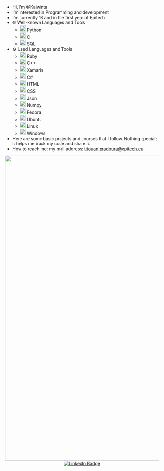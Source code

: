 -  Hi, I’m @Kaiwinta
-  I’m interested in Programming and development
-  I’m currently 18 and in the first year of Epitech
-  🌐 Well-known Languages and Tools
   -  <img src="https://img.shields.io/badge/Python-FFD43B?style=for-the-badge&logo=python&logoColor=blue" alt="Python" height="20"/> Python
   -  <img src="https://img.shields.io/badge/C-00599C?style=for-the-badge&logo=c&logoColor=white" alt="C" height="20"/> C
   -  <img src="https://img.shields.io/badge/SQLite-07405E?style=for-the-badge&logo=sqlite&logoColor=white" alt="SQL" height="20"/> SQL
-  ⚙️ Used Languages and Tools
   -  <img src="https://img.shields.io/badge/Ruby-CC342D?style=for-the-badge&logo=ruby&logoColor=white" alt="C++" height="20"/> Ruby
   -  <img src="https://img.shields.io/badge/C%2B%2B-00599C?style=for-the-badge&logo=c%2B%2B&logoColor=white" alt="C++" height="20"/> C++
   -  <img src="https://img.shields.io/badge/Xamarin-3498DB?style=for-the-badge&logo=xamarin&logoColor=white" alt="Xamarin" height="20"/> Xamarin
   -  <img src="https://img.shields.io/badge/C%23-239120?style=for-the-badge&logo=csharp&logoColor=white" alt="C#" height="20"/> C#
   -  <img src="https://img.shields.io/badge/HTML5-E34F26?style=for-the-badge&logo=html5&logoColor=white" alt="HTML" height="20"/> HTML
   -  <img src="https://img.shields.io/badge/CSS3-1572B6?style=for-the-badge&logo=css3&logoColor=white" alt="CSS" height="20"/> CSS
   -  <img src="https://img.shields.io/badge/json-5E5C5C?style=for-the-badge&logo=json&logoColor=white" alt="Json" height="20"/> Json
   -  <img src="https://img.shields.io/badge/Numpy-777BB4?style=for-the-badge&logo=numpy&logoColor=white" alt="numpy" height="20"/> Numpy
   -  <img src="https://img.shields.io/badge/Fedora-294172?style=for-the-badge&logo=fedora&logoColor=white" alt="fedora" height="20"/> Fedora
   -  <img src="https://img.shields.io/badge/Ubuntu-E95420?style=for-the-badge&logo=ubuntu&logoColor=white" alt="ubuntu" height="20"/> Ubuntu
   -  <img src="https://img.shields.io/badge/Linux-FCC624?style=for-the-badge&logo=linux&logoColor=black" alt="Linux" height="20"/> Linux
   -  <img src="https://img.shields.io/badge/Windows-0078D6?style=for-the-badge&logo=windows&logoColor=white" alt="Windows" height="20"/> Windows
-  Here are some basic projects and courses that I follow. Nothing special; it helps me track my code and share it.
-  How to reach me: my mail address: titouan.pradoura@epitech.eu



<div id="visual" align="center">
  <div>
    <img src="https://user-images.githubusercontent.com/95478989/198955082-6e78ebb5-e1e4-49f9-8d32-6e5af3984dcd.gif" width="1000"/>
  </div>
  <div id="badges">
    <a href="https://www.linkedin.com/in/titouan-pradoura-9244472a7/">
      <img src="https://img.shields.io/badge/LinkedIn-blue?style=for-the-badge&logo=linkedin&logoColor=white" alt="LinkedIn Badge"/>
    </a>
   </div>
  <div>
    <img src="https://komarev.com/ghpvc/?username=Kaiwinta&style=flat-square&color=blue" alt=""/>
  </div>
 </div> 
<!---
Kaiwinta/Kaiwinta is a ✨ special ✨ repository because its `README.md` (this file) appears on your GitHub profile.
You can click the Preview link to take a look at your changes.
--->
